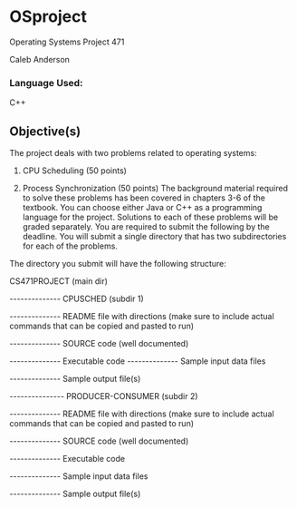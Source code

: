 # OSproject
Operating Systems Project 471

Caleb Anderson

### Language Used:

C++

## Objective(s)

The project deals with two problems related to operating systems:
1. CPU Scheduling (50 points)

2. Process Synchronization (50 points)
The background material required to solve these problems has been covered in chapters
3-6 of the textbook. You can choose either Java or C++ as a programming language for
the project. Solutions to each of these problems will be graded separately. You are
required to submit the following by the deadline. You will submit a single directory that
has two subdirectories for each of the problems. 

The directory you submit will have the
following structure:

CS471PROJECT (main dir)

-------------- CPUSCHED (subdir 1)

-------------- README file with directions (make sure to include
actual commands that can be copied and pasted to run)

-------------- SOURCE code (well documented)

-------------- Executable code
-------------- Sample input data files

-------------- Sample output file(s)

--------------- PRODUCER-CONSUMER (subdir 2)

-------------- README file with directions (make sure to include
actual commands that can be copied and pasted to run)

-------------- SOURCE code (well documented)

-------------- Executable code

-------------- Sample input data files

-------------- Sample output file(s)



